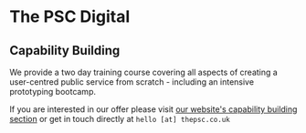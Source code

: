 # The PSC Digital 
## Capability Building

We provide a two day training course covering all aspects of creating a user-centred public service from scratch - including an intensive prototyping bootcamp.

If you are interested in our offer please visit [our website's capability building section](https://thepsc.co.uk/capability-building/) or get in touch directly at `hello [at] thepsc.co.uk`
